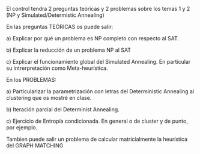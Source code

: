 El control tendra 2 preguntas teóricas y 2 problemas sobre los temas 1 y 2 (NP y Simulated/Determistic Annealing)

En las preguntas TEÓRICAS os puede salir: 

a) Explicar por qué un problema es NP completo con respecto al SAT. 

b) Explicar la reducción de un problema NP al SAT 

c) Explicar el funcionamiento global del Simulated Annealing. En particular su intrerpretación como Meta-heurística. 

En los PROBLEMAS: 

a) Particularizar la parametrización con letras del Deterministic Annealing al clustering que os mostré en clase. 

b) Iteración parcial del Determinist Annealing. 

c) Ejercicio de Entropía condicionada. En general o de cluster y de punto, por ejemplo.


Tambien puede salir un problema de calcular matricialmente la heurística del GRAPH MATCHING 
